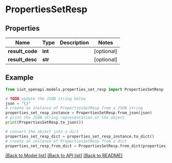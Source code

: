 # PropertiesSetResp


## Properties

Name | Type | Description | Notes
------------ | ------------- | ------------- | -------------
**result_code** | **int** |  | [optional] 
**result_desc** | **str** |  | [optional] 

## Example

```python
from iiot_openapi.models.properties_set_resp import PropertiesSetResp

# TODO update the JSON string below
json = "{}"
# create an instance of PropertiesSetResp from a JSON string
properties_set_resp_instance = PropertiesSetResp.from_json(json)
# print the JSON string representation of the object
print(PropertiesSetResp.to_json())

# convert the object into a dict
properties_set_resp_dict = properties_set_resp_instance.to_dict()
# create an instance of PropertiesSetResp from a dict
properties_set_resp_from_dict = PropertiesSetResp.from_dict(properties_set_resp_dict)
```
[[Back to Model list]](../README.md#documentation-for-models) [[Back to API list]](../README.md#documentation-for-api-endpoints) [[Back to README]](../README.md)


